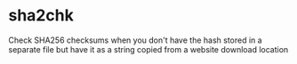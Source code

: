 # sha2chk
Check SHA256 checksums when you don't have the hash stored in a separate file  but have it as a string copied from a website download location
